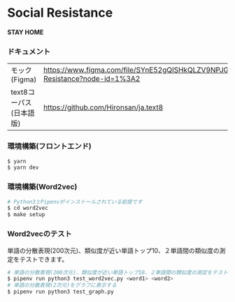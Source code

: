 # Social Resistance

**STAY HOME**

### ドキュメント

|||
|:--|:--|
|モック(Figma)|https://www.figma.com/file/SYnE52gQISHkQLZV9NPJG1/Social-Resistance?node-id=1%3A2|
|text8コーパス(日本語版)|https://github.com/Hironsan/ja.text8|

### 環境構築(フロントエンド)

```bash
$ yarn
$ yarn dev
```

### 環境構築(Word2vec)

```bash
# Python3とPipenvがインストールされている前提です
$ cd word2vec
$ make setup
```

### Word2vecのテスト

単語の分散表現(200次元)、類似度が近い単語トップ10、２単語間の類似度の測定をテストできます。

```bash
# 単語の分散表現(200次元)、類似度が近い単語トップ10、２単語間の類似度の測定をテストできます
$ pipenv run python3 test_word2vec.py <word1> <word2>
# 単語の分散表現(2次元)をグラフに表示する
$ pipenv run python3 test_graph.py
```
